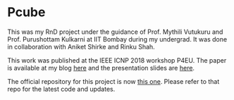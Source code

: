 # Pcube

This was my RnD project under the guidance of Prof. Mythili Vutukuru and Prof. Purushottam Kulkarni at IIT Bombay during my undergrad. It was done in collaboration with Aniket Shirke and Rinku Shah.

This work was published at the IEEE ICNP 2018 workshop P4EU. The paper is available at my blog [here](https://www.akashtrehan.com/assets/pcube/pcube-icnp18.pdf) and the presentation slides are [here](https://www.akashtrehan.com/assets/pcube/pcube-slides-icnp18.pdf).

The official repository for this project is now [this one](https://github.com/networkedsystemsIITB/pcube). Please refer to that repo for the latest code and updates.
